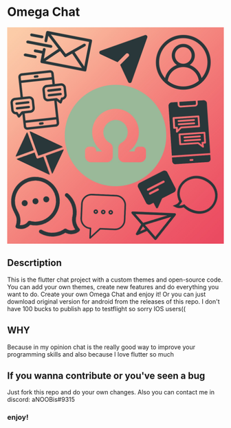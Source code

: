 # Omega Chat

![Omega Chat](assets/icons/OmegaChatLogo.png?raw=true "Title")

## Descrtiption
This is the flutter chat project with a custom themes and open-source code. You can add your own themes, create new features and do everything you want to do. Create your own Omega Chat and enjoy it! Or you can just download original version for android from the releases of this repo. I don't have 100 bucks to publish app to testflight so sorry IOS users((

## WHY
Because in my opinion chat is the really good way to improve your programming skills and also because I love flutter so much

## If you wanna contribute or you've seen a bug
Just fork this repo and do your own changes. Also you can contact me in discord: aNOOBis#9315

### enjoy!
